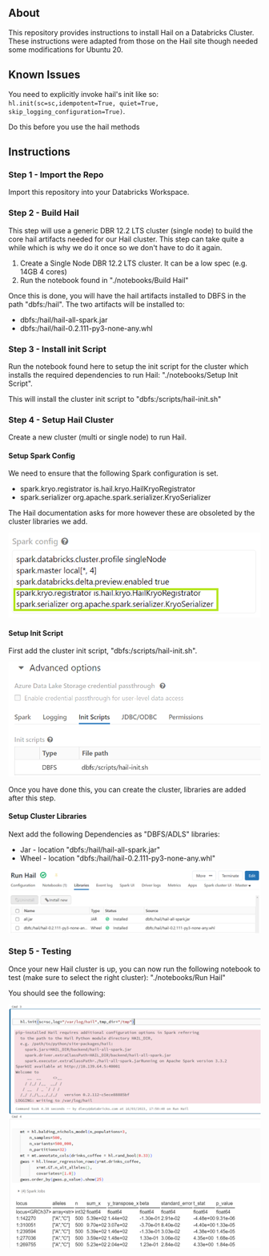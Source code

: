 ## About
This repository provides instructions to install Hail on a Databricks Cluster. These instructions were adapted from those
on the Hail site though needed some modifications for Ubuntu 20.

## Known Issues

You need to explicitly invoke hail's init like so: `hl.init(sc=sc,idempotent=True, quiet=True, skip_logging_configuration=True)`.

Do this before you use the hail methods

## Instructions

### Step 1 - Import the Repo
Import this repository into your Databricks Workspace.

### Step 2 - Build Hail

This step will use a generic DBR 12.2 LTS cluster (single node) to build
the core hail artifacts needed for our Hail cluster. This step can take quite a while
which is why we do it once so we don't have to do it again.

1. Create a Single Node DBR 12.2 LTS cluster. It can be a low spec (e.g. 14GB 4 cores)
2. Run the notebook found in "./notebooks/Build Hail"

Once this is done, you will have the hail artifacts installed to DBFS in the path "dbfs:/hail". The two artifacts will be installed to:

* dbfs:/hail/hail-all-spark.jar
* dbfs:/hail/hail-0.2.111-py3-none-any.whl

### Step 3 - Install init Script

Run the notebook found here to setup the init script for the cluster which installs the required dependencies to run Hail: "./notebooks/Setup Init Script".

This will install the cluster init script to "dbfs:/scripts/hail-init.sh" 

### Step 4 - Setup Hail Cluster
Create a new cluster (multi or single node) to run Hail.

#### Setup Spark Config
We need to ensure that the following Spark configuration is set.

* spark.kryo.registrator is.hail.kryo.HailKryoRegistrator
* spark.serializer org.apache.spark.serializer.KryoSerializer

The Hail documentation asks for more however these are obsoleted by the cluster libraries we add.

![hail-init-script](./images/hail-spark-config.png)

#### Setup Init Script
First add the cluster init script, "dbfs:/scripts/hail-init.sh".

![hail-init-script](./images/hail-init-script.png)

Once you have done this, you can create the cluster, libraries are added after this step.

#### Setup Cluster Libraries
Next add the following Dependencies as "DBFS/ADLS" libraries:
* Jar - location "dbfs:/hail/hail-all-spark.jar"
* Wheel - location "dbfs:/hail/hail-0.2.111-py3-none-any.whl"

![hail-libraries](./images/hail-libraries.png)

### Step 5 - Testing
Once your new Hail cluster is up, you can now run the following notebook to test (make sure to select the right cluster): "./notebooks/Run Hail"

You should see the following:

![hail-run](./images/hail-run.png)

